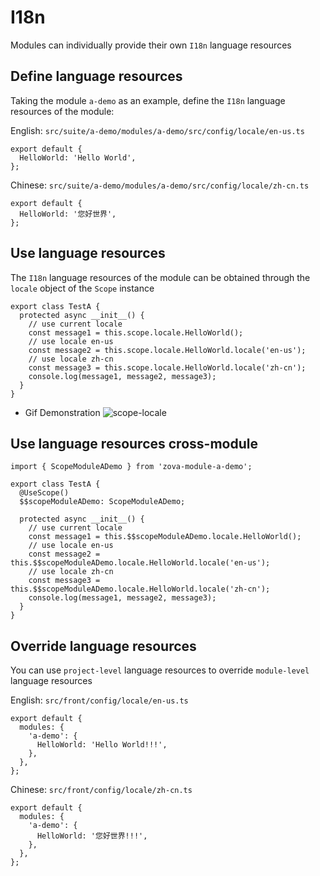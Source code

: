 # I18n

Modules can individually provide their own `I18n` language resources

## Define language resources

Taking the module `a-demo` as an example, define the `I18n` language resources of the module:

English: `src/suite/a-demo/modules/a-demo/src/config/locale/en-us.ts`

```typescript{2}
export default {
  HelloWorld: 'Hello World',
};
```

Chinese: `src/suite/a-demo/modules/a-demo/src/config/locale/zh-cn.ts`

```typescript{2}
export default {
  HelloWorld: '您好世界',
};
```

## Use language resources

The `I18n` language resources of the module can be obtained through the `locale` object of the `Scope` instance

```typescript{3-9}
export class TestA {
  protected async __init__() {
    // use current locale
    const message1 = this.scope.locale.HelloWorld();
    // use locale en-us
    const message2 = this.scope.locale.HelloWorld.locale('en-us');
    // use locale zh-cn
    const message3 = this.scope.locale.HelloWorld.locale('zh-cn');
    console.log(message1, message2, message3);
  }
}
```

- Gif Demonstration
  ![scope-locale](https://cabloy-1258265067.cos.ap-shanghai.myqcloud.com/image/scope-locale.gif)

## Use language resources cross-module

```typescript{1,4-5,8-14}
import { ScopeModuleADemo } from 'zova-module-a-demo';

export class TestA {
  @UseScope()
  $$scopeModuleADemo: ScopeModuleADemo;

  protected async __init__() {
    // use current locale
    const message1 = this.$$scopeModuleADemo.locale.HelloWorld();
    // use locale en-us
    const message2 = this.$$scopeModuleADemo.locale.HelloWorld.locale('en-us');
    // use locale zh-cn
    const message3 = this.$$scopeModuleADemo.locale.HelloWorld.locale('zh-cn');
    console.log(message1, message2, message3);
  }
}
```

## Override language resources

You can use `project-level` language resources to override `module-level` language resources

English: `src/front/config/locale/en-us.ts`

```typescript{3-5}
export default {
  modules: {
    'a-demo': {
      HelloWorld: 'Hello World!!!',
    },
  },
};
```

Chinese: `src/front/config/locale/zh-cn.ts`

```typescript{3-5}
export default {
  modules: {
    'a-demo': {
      HelloWorld: '您好世界!!!',
    },
  },
};
```

